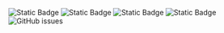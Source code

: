 ![Static Badge](https://img.shields.io/badge/blacklists-60-000000) ![Static Badge](https://img.shields.io/badge/blacklisted-3017128-cc0000) ![Static Badge](https://img.shields.io/badge/whitelisted-2243-00CC00) ![Static Badge](https://img.shields.io/badge/streaming_blacklist-28107-000000) ![GitHub issues](https://img.shields.io/github/issues/fabriziosalmi/blacklists)
